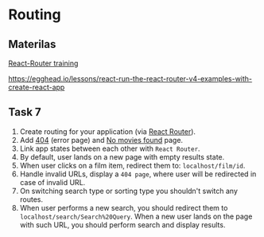 # Routing

## Materilas
[React-Router training](https://reactrouter.com/web/guides/quick-start)

https://egghead.io/lessons/react-run-the-react-router-v4-examples-with-create-react-app

## Task 7
1. Create routing for your application (via [React Router](https://www.npmjs.com/package/react-router)).
2. Add [404](https://projects.invisionapp.com/share/F9VXQ7IMZGY/#/screens/406802243) (error page) and [No movies found](https://projects.invisionapp.com/share/F9VXQ7IMZGY/#/screens/406802248) page.
3. Link app states between each other with `React Router`.
4. By default, user lands on a new page with empty results state.
5. When user clicks on a film item, redirect them to: `localhost/film/id`.
6. Handle invalid URLs, display a `404 page`, where user will be redirected in case of invalid URL.
7. On switching search type or sorting type you shouldn't switch any routes.
8. When user performs a new search, you should redirect them to `localhost/search/Search%20Query`. When a new user lands on the page with such URL, you should perform search and display results.
